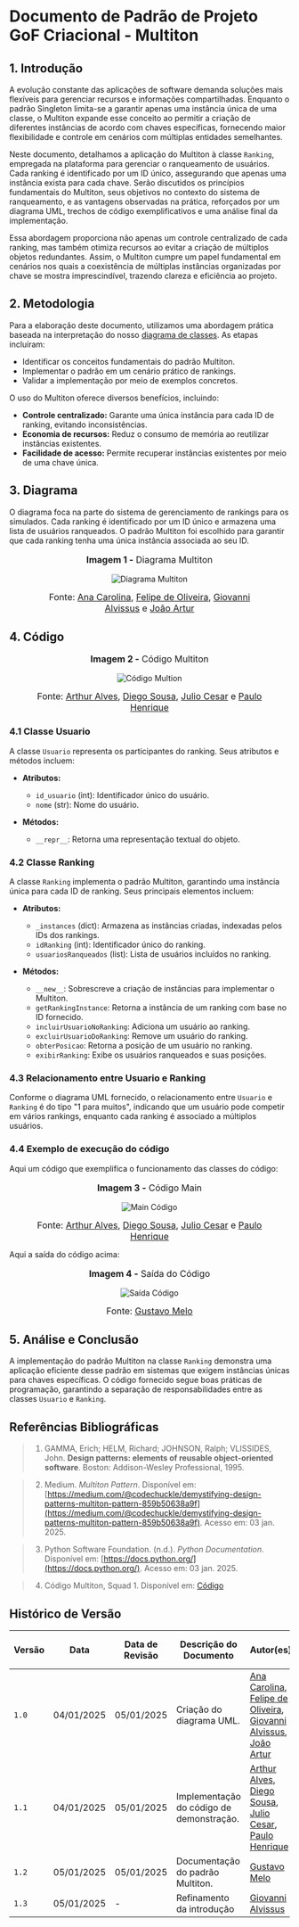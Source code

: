 # **Documento de Padrão de Projeto GoF Criacional - Multiton**

## **1. Introdução**

A evolução constante das aplicações de software demanda soluções mais flexíveis para gerenciar recursos e informações compartilhadas. Enquanto o padrão Singleton limita-se a garantir apenas uma instância única de uma classe, o Multiton expande esse conceito ao permitir a criação de diferentes instâncias de acordo com chaves específicas, fornecendo maior flexibilidade e controle em cenários com múltiplas entidades semelhantes.

Neste documento, detalhamos a aplicação do Multiton à classe `Ranking`, empregada na plataforma para gerenciar o ranqueamento de usuários. Cada ranking é identificado por um ID único, assegurando que apenas uma instância exista para cada chave. Serão discutidos os princípios fundamentais do Multiton, seus objetivos no contexto do sistema de ranqueamento, e as vantagens observadas na prática, reforçados por um diagrama UML, trechos de código exemplificativos e uma análise final da implementação.

Essa abordagem proporciona não apenas um controle centralizado de cada ranking, mas também otimiza recursos ao evitar a criação de múltiplos objetos redundantes. Assim, o Multiton cumpre um papel fundamental em cenários nos quais a coexistência de múltiplas instâncias organizadas por chave se mostra imprescindível, trazendo clareza e eficiência ao projeto.

## **2. Metodologia**

Para a elaboração deste documento, utilizamos uma abordagem prática baseada na interpretação do nosso [diagrama de classes](https://unbarqdsw2024-2.github.io/2024.2_G3_Aprender_Entrega_02/#/Modelagem/2.1.2.DiagramaClasses). As etapas incluíram:

- Identificar os conceitos fundamentais do padrão Multiton.
- Implementar o padrão em um cenário prático de rankings.
- Validar a implementação por meio de exemplos concretos.

O uso do Multiton oferece diversos benefícios, incluindo:

- **Controle centralizado:** Garante uma única instância para cada ID de ranking, evitando inconsistências.
- **Economia de recursos:** Reduz o consumo de memória ao reutilizar instâncias existentes.
- **Facilidade de acesso:** Permite recuperar instâncias existentes por meio de uma chave única.

## **3. Diagrama**

O diagrama foca na parte do sistema de gerenciamento de rankings para os simulados. Cada ranking é identificado por um ID único e armazena uma lista de usuários ranqueados. O padrão Multiton foi escolhido para garantir que cada ranking tenha uma única instância associada ao seu ID.

<center>
<div style="max-width:800px;">
<figure markdown>
<font size="3"><p style="text-align: center"><b>Imagem 1 -</b> Diagrama Multiton</p></font>

![Diagrama Multiton](../../assets/gof-criacional-multiton.png)

<font size="3"><p style="text-align: center">Fonte: [Ana Carolina](https://github.com/CarolCoCe), [Felipe de Oliveira](https://github.com/M0tt1nh4), [Giovanni Alvissus](https://github.com/giovanniacg) e [João Artur](https://github.com/joao-artl)</p></font>
</figure>
</div>
</center>

## **4. Código**

<center>
<div style="max-width:850px;">
<figure markdown>
<font size="3"><p style="text-align: center"><b>Imagem 2 -</b> Código Multiton</p></font>

![Código Multion](../../assets/gof-criacional-multiton-codigo.png)

<font size="3"><p style="text-align: center">Fonte: [Arthur Alves](https://github.com/Arthrok), [Diego Sousa](https://github.com/DiegoSousaLeite), [Julio Cesar](https://github.com/julio-dourado) e [Paulo Henrique](https://github.com/paulomh)</p></font>
</figure>
</div>
</center>

### **4.1 Classe Usuario**

A classe `Usuario` representa os participantes do ranking. Seus atributos e métodos incluem:

- **Atributos:**
  - `id_usuario` (int): Identificador único do usuário.
  - `nome` (str): Nome do usuário.

- **Métodos:**
  - `__repr__`: Retorna uma representação textual do objeto.

### **4.2 Classe Ranking**

A classe `Ranking` implementa o padrão Multiton, garantindo uma instância única para cada ID de ranking. Seus principais elementos incluem:

- **Atributos:**
  - `_instances` (dict): Armazena as instâncias criadas, indexadas pelos IDs dos rankings.
  - `idRanking` (int): Identificador único do ranking.
  - `usuariosRanqueados` (list): Lista de usuários incluídos no ranking.

- **Métodos:**
  - `__new__`: Sobrescreve a criação de instâncias para implementar o Multiton.
  - `getRankingInstance`: Retorna a instância de um ranking com base no ID fornecido.
  - `incluirUsuarioNoRanking`: Adiciona um usuário ao ranking.
  - `excluirUsuarioDoRanking`: Remove um usuário do ranking.
  - `obterPosicao`: Retorna a posição de um usuário no ranking.
  - `exibirRanking`: Exibe os usuários ranqueados e suas posições.

### **4.3 Relacionamento entre Usuario e Ranking**

Conforme o diagrama UML fornecido, o relacionamento entre `Usuario` e `Ranking` é do tipo "1 para muitos", indicando que um usuário pode competir em vários rankings, enquanto cada ranking é associado a múltiplos usuários.

### **4.4 Exemplo de execução do código**

Aqui um código que exemplifica o funcionamento das classes do código:

<center>
<div style="max-width:750px;">
<figure markdown>
<font size="3"><p style="text-align: center"><b>Imagem 3 -</b> Código Main</p></font>

![Main Código](../../assets/gof-criacional-multiton-main.png)

<font size="3"><p style="text-align: center">Fonte: [Arthur Alves](https://github.com/Arthrok), [Diego Sousa](https://github.com/DiegoSousaLeite), [Julio Cesar](https://github.com/julio-dourado) e [Paulo Henrique](https://github.com/paulomh)</p></font>
</figure>
</div>
</center>

Aqui a saída do código acima:

<center>
<div style="max-width:750px;">
<figure markdown>
<font size="3"><p style="text-align: center"><b>Imagem 4 -</b> Saída do Código</p></font>

![Saída Código](../../assets/gof-criacional-multiton-saida.png)

<font size="3"><p style="text-align: center">Fonte: [Gustavo Melo](https://github.com/gusrberto)</p></font>
</figure>
</div>
</center>

## **5. Análise e Conclusão**

A implementação do padrão Multiton na classe `Ranking` demonstra uma aplicação eficiente desse padrão em sistemas que exigem instâncias únicas para chaves específicas. O código fornecido segue boas práticas de programação, garantindo a separação de responsabilidades entre as classes `Usuario` e `Ranking`.

## **Referências Bibliográficas**

> 1. GAMMA, Erich; HELM, Richard; JOHNSON, Ralph; VLISSIDES, John. **Design patterns: elements of reusable object-oriented software**. Boston: Addison-Wesley Professional, 1995.

> 2. Medium. *Multiton Pattern*. Disponível em: [https://medium.com/@codechuckle/demystifying-design-patterns-multiton-pattern-859b50638a9f](https://medium.com/@codechuckle/demystifying-design-patterns-multiton-pattern-859b50638a9f). Acesso em: 03 jan. 2025. 

> 3. Python Software Foundation. (n.d.). *Python Documentation*. Disponível em: [https://docs.python.org/](https://docs.python.org/). Acesso em: 03 jan. 2025.

> 4. Código Multiton, Squad 1. Disponível em: [Código](https://github.com/UnBArqDsw2024-2/2024.2_G3_Aprender_Entrega_03/blob/main/src/criacionais/multiton-ranking.py)

## **Histórico de Versão**

| Versão | Data       | Data de Revisão | Descrição do Documento                         | Autor(es)                                                | Revisor(es)                                       | Detalhes da revisão                                                                                         |
|-------|------------|-----------------|-------------------------------------------------|----------------------------------------------------------|---------------------------------------------------|-------------------------------------------------------------------------------------------------------------|
| `1.0`   | 04/01/2025 | 05/01/2025      | Criação do diagrama UML.                        | [Ana Carolina](https://github.com/CarolCoCe), [Felipe de Oliveira](https://github.com/M0tt1nh4), [Giovanni Alvissus](https://github.com/giovanniacg), [João Artur](https://github.com/joao-artl) | [Gustavo Melo](https://github.com/gusrberto) | [#7](https://github.com/UnBArqDsw2024-2/2024.2_G3_Aprender_Entrega_03/pull/7)|
| `1.1`   | 04/01/2025 | 05/01/2025      | Implementação do código de demonstração.           | [Arthur Alves](https://github.com/Arthrok), [Diego Sousa](https://github.com/DiegoSousaLeite), [Julio Cesar](https://github.com/julio-dourado), [Paulo Henrique](https://github.com/paulomh) | [Gustavo Melo](https://github.com/gusrberto)  | [#7](https://github.com/UnBArqDsw2024-2/2024.2_G3_Aprender_Entrega_03/pull/7)|
| `1.2`   | 05/01/2025 | 05/01/2025      | Documentação do padrão Multiton.                | [Gustavo Melo](https://github.com/gusrberto)              | [Danilo Naves](https://github.com/DaniloNavesS) | [#7](https://github.com/UnBArqDsw2024-2/2024.2_G3_Aprender_Entrega_03/pull/7)|
| `1.3`   | 05/01/2025 | - | Refinamento da introdução | [Giovanni Alvissus](https://github.com/giovanniacg) | - | - |